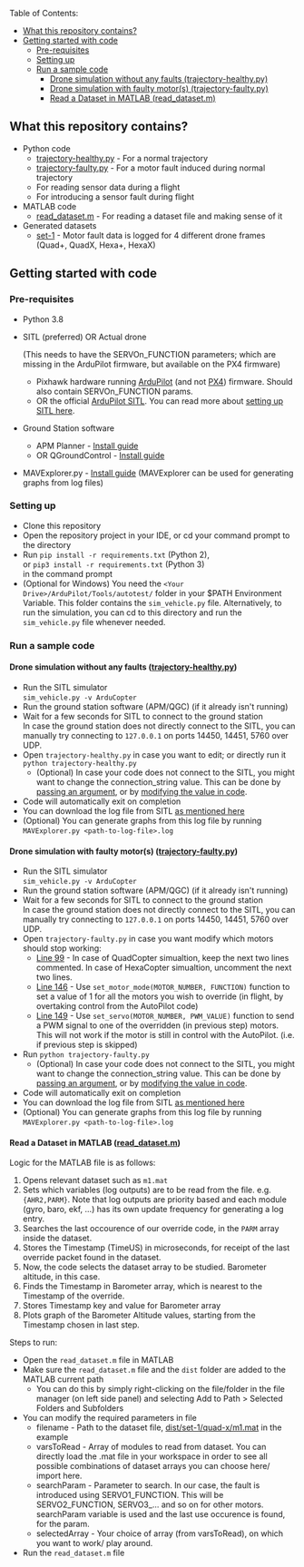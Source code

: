 Table of Contents:
- [What this repository contains?](#what-this-repository-contains)
- [Getting started with code](#getting-started-with-code)
  - [Pre-requisites](#pre-requisites)
  - [Setting up](#setting-up)
  - [Run a sample code](#run-a-sample-code)
    - [Drone simulation without any faults (trajectory-healthy.py)](#drone-simulation-without-any-faults-trajectory-healthypy)
    - [Drone simulation with faulty motor(s) (trajectory-faulty.py)](#drone-simulation-with-faulty-motors-trajectory-faultypy)
    - [Read a Dataset in MATLAB (read_dataset.m)](#read-a-dataset-in-matlab-read_datasetm)

## What this repository contains?
- Python code
  - [trajectory-healthy.py](src/trajectory-healthy.py) - For a normal trajectory
  - [trajectory-faulty.py](src/trajectory-faulty.py) - For a motor fault induced during normal trajectory
  - For reading sensor data during a flight
  - For introducing a sensor fault during flight
- MATLAB code
  - [read_dataset.m](src_matlab/read_dataset.m) - For reading a dataset file and making sense of it
- Generated datasets
  - [set-1](dist/set-1) - Motor fault data is logged for 4 different drone frames (Quad+, QuadX, Hexa+, HexaX)

## Getting started with code

### Pre-requisites

- Python 3.8
- SITL (preferred) OR Actual drone

  (This needs to have the SERVOn_FUNCTION parameters; which are missing in the ArduPilot firmware, but available on the PX4 firmware)
  - Pixhawk hardware running [ArduPilot](https://github.com/ArduPilot/ardupilot) (and not [PX4](https://github.com/PX4/PX4-Autopilot)) firmware. Should also contain SERVOn_FUNCTION params.
  - OR the official [ArduPilot SITL](https://ardupilot.org/dev/docs/sitl-simulator-software-in-the-loop.html). You can read more about [setting up SITL here](https://ardupilot.org/dev/docs/SITL-setup-landingpage.html#sitl-setup-landingpage).
- Ground Station software
  - APM Planner - [Install guide](https://ardupilot.org/planner2/docs/installing-apm-planner-2.html)
  - OR QGroundControl - [Install guide](https://docs.qgroundcontrol.com/master/en/getting_started/download_and_install.html)
- MAVExplorer.py - [Install guide](https://ardupilot.org/dev/docs/using-mavexplorer-for-log-analysis.html) (MAVExplorer can be used for generating graphs from log files)

### Setting up
- Clone this repository
- Open the repository project in your IDE, or cd your command prompt to the directory
- Run `pip install -r requirements.txt` (Python 2), <br>
or `pip3 install -r requirements.txt` (Python 3) <br>
in the command prompt
- (Optional for Windows) You need the `<Your Drive>/ArduPilot/Tools/autotest/` folder in your $PATH Environment Variable. This folder contains the `sim_vehicle.py` file. Alternatively, to run the simulation, you can cd to this directory and run the `sim_vehicle.py` file whenever needed. 

### Run a sample code

#### Drone simulation without any faults ([trajectory-healthy.py](src/trajectory-healthy.py))
- Run the SITL simulator <br>
`sim_vehicle.py -v ArduCopter`
- Run the ground station software (APM/QGC) (if it already isn't running)
- Wait for a few seconds for SITL to connect to the ground station <br>
In case the ground station does not directly connect to the SITL, you can manually try connecting to `127.0.0.1` on ports 14450, 14451, 5760 over UDP.
- Open `trajectory-healthy.py` in case you want to edit; or directly run it <br>
`python trajectory-healthy.py`
  - (Optional) In case your code does not connect to the SITL, you might want to change the connection_string value. This can be done by [passing an argument](src/trajectory-healthy.py#L56), or by [modifying the value in code](src/trajectory-healthy.py#L63).
- Code will automatically exit on completion
- You can download the log file from SITL [as mentioned here](https://ardupilot.org/dev/docs/using-sitl-for-ardupilot-testing.html#accessing-log-files)
- (Optional) You can generate graphs from this log file by running <br>
`MAVExplorer.py <path-to-log-file>.log`

#### Drone simulation with faulty motor(s) ([trajectory-faulty.py](src/trajectory-faulty.py))
- Run the SITL simulator <br>
`sim_vehicle.py -v ArduCopter`
- Run the ground station software (APM/QGC) (if it already isn't running)
- Wait for a few seconds for SITL to connect to the ground station <br>
In case the ground station does not directly connect to the SITL, you can manually try connecting to `127.0.0.1` on ports 14450, 14451, 5760 over UDP.
- Open `trajectory-faulty.py` in case you want modify which motors should stop working:
  - [Line 99](src/trajectory-faulty.py#L99) - In case of QuadCopter simualtion, keep the next two lines commented. In case of HexaCopter simualtion, uncomment the next two lines.
  - [Line 146](src/trajectory-faulty.py#L146) - Use `set_motor_mode(MOTOR_NUMBER, FUNCTION)` function to set a value of 1 for all the motors you wish to override (in flight, by overtaking control from the AutoPilot code)
  - [Line 149](src/trajectory-faulty.py#L149) - Use `set_servo(MOTOR_NUMBER, PWM_VALUE)` function to send a PWM signal to one of the overridden (in previous step) motors. This will not work if the motor is still in control with the AutoPilot. (i.e. if previous step is skipped)
- Run `python trajectory-faulty.py`
  - (Optional) In case your code does not connect to the SITL, you might want to change the connection_string value. This can be done by [passing an argument](src/trajectory-faulty.py#L56), or by [modifying the value in code](src/trajectory-faulty.py#L63).
- Code will automatically exit on completion
- You can download the log file from SITL [as mentioned here](https://ardupilot.org/dev/docs/using-sitl-for-ardupilot-testing.html#accessing-log-files)
- (Optional) You can generate graphs from this log file by running <br>
`MAVExplorer.py <path-to-log-file>.log`

#### Read a Dataset in MATLAB ([read_dataset.m](src_matlab/read_dataset.m))

Logic for the MATLAB file is as follows:
1. Opens relevant dataset such as `m1.mat`
2. Sets which variables (log outputs) are to be read from the file. e.g. `{AHR2,PARM}`. Note that log outputs are priority based and each module (gyro, baro, ekf, ...) has its own update frequency for generating a log entry.
3. Searches the last occourence of our override code, in the `PARM` array inside the dataset.
4. Stores the Timestamp (TimeUS) in microseconds, for receipt of the last override packet found in the dataset.
5. Now, the code selects the dataset array to be studied. Barometer altitude, in this case.
6. Finds the Timestamp in Barometer array, which is nearest to the Timestamp of the override.
7. Stores Timestamp key and value for Barometer array
8. Plots graph of the Barometer Altitude values, starting from the Timestamp chosen in last step.

Steps to run:
- Open the `read_dataset.m` file in MATLAB
- Make sure the `read_dataset.m` file and the `dist` folder are added to the MATLAB current path
  - You can do this by simply right-clicking on the file/folder in the file manager (on left side panel) and selecting Add to Path > Selected Folders and Subfolders
- You can modify the required parameters in file
  - filename - Path to the dataset file, [dist/set-1/quad-x/m1.mat](dist/set-1/quad-x/m1.mat) in the example
  - varsToRead - Array of modules to read from dataset. You can directly load the .mat file in your workspace in order to see all possible combinations of dataset arrays you can choose here/ import here.
  - searchParam - Parameter to search. In our case, the fault is introduced using SERVO1_FUNCTION. This will be SERVO2_FUNCTION, SERVO3_... and so on for other motors. searchParam variable is used and the last use occurence is found, for the param.
  - selectedArray - Your choice of array (from varsToRead), on which you want to work/ play around.
- Run the `read_dataset.m` file